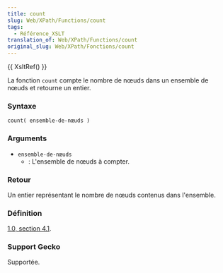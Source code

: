 ```yaml
---
title: count
slug: Web/XPath/Functions/count
tags:
  - Référence_XSLT
translation_of: Web/XPath/Functions/count
original_slug: Web/XPath/Fonctions/count
---
```


{{ XsltRef() }}

La fonction `count` compte le nombre de nœuds dans un ensemble de nœuds et retourne un entier.

### Syntaxe

```
count( ensemble-de-nœuds )
```

### Arguments

- `ensemble-de-nœuds`
  - : L'ensemble de nœuds à compter.

### Retour

Un entier représentant le nombre de nœuds contenus dans l'ensemble.

### Définition

[1.0, section 4.1](http://www.w3.org/TR/xpath#function-count).

### Support Gecko

Supportée.
